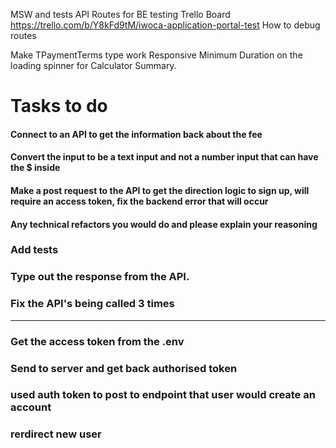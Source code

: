 MSW and tests
API Routes for BE testing
Trello Board https://trello.com/b/Y8kFd9tM/iwoca-application-portal-test
How to debug routes

Make TPaymentTerms type work
Responsive
Minimum Duration on the loading spinner for Calculator Summary.

# Tasks to do

#### Connect to an API to get the information back about the fee

#### Convert the input to be a text input and not a number input that can have the $ inside

#### Make a post request to the API to get the direction logic to sign up, will require an access token, fix the backend error that will occur

#### Any technical refactors you would do and please explain your reasoning

### Add tests

### Type out the response from the API.

### Fix the API's being called 3 times

---

### Get the access token from the .env

### Send to server and get back authorised token

### used auth token to post to endpoint that user would create an account

### rerdirect new user
